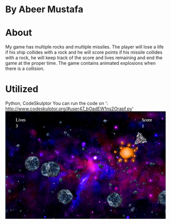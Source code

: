 # By Abeer Mustafa
# About
My game has multiple rocks and multiple missiles. The player will lose a life if his ship collides with a rock and he will score points if his missile collides with a rock, he will keep track of the score and lives remaining and end the game at the proper time. The game contains animated explosions when there is a collision.
#
# Utilized
Python, CodeSkulptor
You can run the code on ': http://www.codeskulptor.org/#user47_bOadEW1ns2Orapf.py'
![Spaceship Game](home.png)
